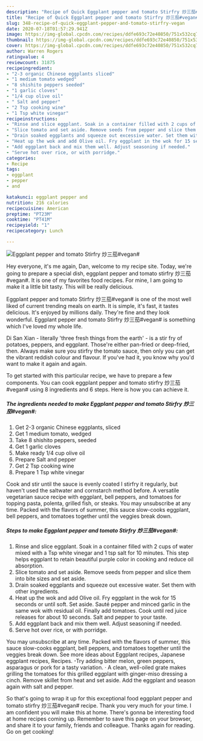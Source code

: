 ```yaml
---
description: "Recipe of Quick Eggplant pepper and tomato Stirfry 炒三茄#vegan#"
title: "Recipe of Quick Eggplant pepper and tomato Stirfry 炒三茄#vegan#"
slug: 348-recipe-of-quick-eggplant-pepper-and-tomato-stirfry-vegan
date: 2020-07-18T01:57:29.941Z
image: https://img-global.cpcdn.com/recipes/ddfe693c72e40850/751x532cq70/eggplant-pepper-and-tomato-stirfry-炒三茄vegan-recipe-main-photo.jpg
thumbnail: https://img-global.cpcdn.com/recipes/ddfe693c72e40850/751x532cq70/eggplant-pepper-and-tomato-stirfry-炒三茄vegan-recipe-main-photo.jpg
cover: https://img-global.cpcdn.com/recipes/ddfe693c72e40850/751x532cq70/eggplant-pepper-and-tomato-stirfry-炒三茄vegan-recipe-main-photo.jpg
author: Warren Rogers
ratingvalue: 4
reviewcount: 31875
recipeingredient:
- "2-3 organic Chinese eggplants sliced"
- "1 medium tomato wedged"
- "8 shishito peppers seeded"
- "1 garlic cloves"
- "1/4 cup olive oil"
- " Salt and pepper"
- "2 Tsp cooking wine"
- "1 Tsp white vinegar"
recipeinstructions:
- "Rinse and slice eggplant. Soak in a container filled with 2 cups of water mixed with a Tsp white vinegar and 1 tsp salt for 10 minutes. This step helps eggplant to retain beautiful purple color in cooking and reduce oil absorption."
- "Slice tomato and set aside. Remove seeds from pepper and slice them into bite sizes and set aside."
- "Drain soaked eggplants and squeeze out excessive water. Set them with other ingredients."
- "Heat up the wok and add Olive oil. Fry eggplant in the wok for 15 seconds or until soft. Set aside. Sauté pepper and minced garlic in the same wok with residual oil. Finally add tomatoes. Cook until red juice releases for about 10 seconds. Salt and pepper to your taste."
- "Add eggplant back and mix them well. Adjust seasoning if needed."
- "Serve hot over rice, or with porridge."
categories:
- Recipe
tags:
- eggplant
- pepper
- and

katakunci: eggplant pepper and 
nutrition: 216 calories
recipecuisine: American
preptime: "PT23M"
cooktime: "PT41M"
recipeyield: "1"
recipecategory: Lunch

---
```



![Eggplant pepper and tomato Stirfry 炒三茄#vegan#](https://img-global.cpcdn.com/recipes/ddfe693c72e40850/751x532cq70/eggplant-pepper-and-tomato-stirfry-炒三茄vegan-recipe-main-photo.jpg)

Hey everyone, it's me again, Dan, welcome to my recipe site. Today, we're going to prepare a special dish, eggplant pepper and tomato stirfry 炒三茄#vegan#. It is one of my favorites food recipes. For mine, I am going to make it a little bit tasty. This will be really delicious.

Eggplant pepper and tomato Stirfry 炒三茄#vegan# is one of the most well liked of current trending meals on earth. It is simple, it's fast, it tastes delicious. It's enjoyed by millions daily. They're fine and they look wonderful. Eggplant pepper and tomato Stirfry 炒三茄#vegan# is something which I've loved my whole life.

Di San Xian - literally &#39;three fresh things from the earth&#39; - is a stir fry of potatoes, peppers, and eggplant. Those&#39;re either pan-fried or deep-fried, then. Always make sure you stirfry the tomato sauce, then only you can get the vibrant reddish colour and flavour. If you&#39;ve had it, you know why you&#39;d want to make it again and again.


To get started with this particular recipe, we have to prepare a few components. You can cook eggplant pepper and tomato stirfry 炒三茄#vegan# using 8 ingredients and 6 steps. Here is how you can achieve it.

<!--inarticleads1-->

##### The ingredients needed to make Eggplant pepper and tomato Stirfry 炒三茄#vegan#:

1. Get 2-3 organic Chinese eggplants, sliced
1. Get 1 medium tomato, wedged
1. Take 8 shishito peppers, seeded
1. Get 1 garlic cloves
1. Make ready 1/4 cup olive oil
1. Prepare  Salt and pepper
1. Get 2 Tsp cooking wine
1. Prepare 1 Tsp white vinegar


Cook and stir until the sauce is evenly coated I stirfry it regularly, but haven&#39;t used the saltwater and cornstarch method before. A versatile vegetarian sauce recipe with eggplant, bell peppers, and tomatoes for topping pasta, polenta, grilled fish, or steaks. You may unsubscribe at any time. Packed with the flavors of summer, this sauce slow-cooks eggplant, bell peppers, and tomatoes together until the veggies break down. 

<!--inarticleads2-->

##### Steps to make Eggplant pepper and tomato Stirfry 炒三茄#vegan#:

1. Rinse and slice eggplant. Soak in a container filled with 2 cups of water mixed with a Tsp white vinegar and 1 tsp salt for 10 minutes. This step helps eggplant to retain beautiful purple color in cooking and reduce oil absorption.
1. Slice tomato and set aside. Remove seeds from pepper and slice them into bite sizes and set aside.
1. Drain soaked eggplants and squeeze out excessive water. Set them with other ingredients.
1. Heat up the wok and add Olive oil. Fry eggplant in the wok for 15 seconds or until soft. Set aside. Sauté pepper and minced garlic in the same wok with residual oil. Finally add tomatoes. Cook until red juice releases for about 10 seconds. Salt and pepper to your taste.
1. Add eggplant back and mix them well. Adjust seasoning if needed.
1. Serve hot over rice, or with porridge.


You may unsubscribe at any time. Packed with the flavors of summer, this sauce slow-cooks eggplant, bell peppers, and tomatoes together until the veggies break down. See more ideas about Eggplant recipes, Japanese eggplant recipes, Recipes. -Try adding bitter melon, green peppers, asparagus or pork for a tasty variation. · A clean, well-oiled grate makes grilling the tomatoes for this grilled eggplant with ginger-miso dressing a cinch. Remove skillet from heat and set aside. Add the eggplant and season again with salt and pepper. 

So that's going to wrap it up for this exceptional food eggplant pepper and tomato stirfry 炒三茄#vegan# recipe. Thank you very much for your time. I am confident you will make this at home. There's gonna be interesting food at home recipes coming up. Remember to save this page on your browser, and share it to your family, friends and colleague. Thanks again for reading. Go on get cooking!
